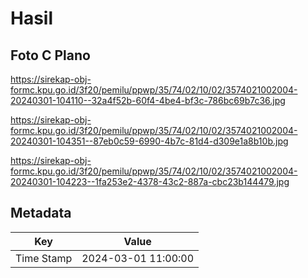 # Hasil

## Foto C Plano

https://sirekap-obj-formc.kpu.go.id/3f20/pemilu/ppwp/35/74/02/10/02/3574021002004-20240301-104110--32a4f52b-60f4-4be4-bf3c-786bc69b7c36.jpg

https://sirekap-obj-formc.kpu.go.id/3f20/pemilu/ppwp/35/74/02/10/02/3574021002004-20240301-104351--87eb0c59-6990-4b7c-81d4-d309e1a8b10b.jpg

https://sirekap-obj-formc.kpu.go.id/3f20/pemilu/ppwp/35/74/02/10/02/3574021002004-20240301-104223--1fa253e2-4378-43c2-887a-cbc23b144479.jpg


## Metadata

| Key        | Value               |
| ---------- | ------------------- |
| Time Stamp | 2024-03-01 11:00:00 |



